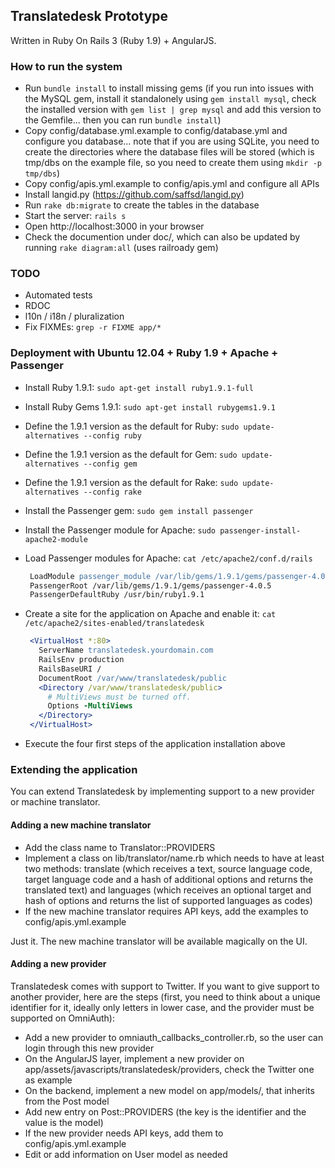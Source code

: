 ## Translatedesk Prototype

Written in Ruby On Rails 3 (Ruby 1.9) + AngularJS.

### How to run the system

* Run `bundle install` to install missing gems (if you run into issues with the MySQL gem, install it standalonely
  using `gem install mysql`, check the installed version with `gem list | grep mysql` and add this version to the 
  Gemfile... then you can run `bundle install`)
* Copy config/database.yml.example to config/database.yml and configure you database... note that if you
  are using SQLite, you need to create the directories where the database files will be stored (which is
  tmp/dbs on the example file, so you need to create them using `mkdir -p tmp/dbs`)
* Copy config/apis.yml.example to config/apis.yml and configure all APIs
* Install langid.py (https://github.com/saffsd/langid.py)
* Run `rake db:migrate` to create the tables in the database
* Start the server: `rails s`
* Open http://localhost:3000 in your browser
* Check the documention under doc/, which can also be updated by running `rake diagram:all` (uses railroady gem)

### TODO
* Automated tests
* RDOC
* l10n / i18n / pluralization
* Fix FIXMEs: `grep -r FIXME app/*`

### Deployment with Ubuntu 12.04 + Ruby 1.9 + Apache + Passenger

* Install Ruby 1.9.1: `sudo apt-get install ruby1.9.1-full`
* Install Ruby Gems 1.9.1: `sudo apt-get install rubygems1.9.1`
* Define the 1.9.1 version as the default for Ruby: `sudo update-alternatives --config ruby`
* Define the 1.9.1 version as the default for Gem: `sudo update-alternatives --config gem`
* Define the 1.9.1 version as the default for Rake: `sudo update-alternatives --config rake`
* Install the Passenger gem: `sudo gem install passenger`
* Install the Passenger module for Apache: `sudo passenger-install-apache2-module`
* Load Passenger modules for Apache: `cat /etc/apache2/conf.d/rails`

  ```apache
   LoadModule passenger_module /var/lib/gems/1.9.1/gems/passenger-4.0.5/libout/apache2/mod_passenger.so
   PassengerRoot /var/lib/gems/1.9.1/gems/passenger-4.0.5
   PassengerDefaultRuby /usr/bin/ruby1.9.1
  ```

* Create a site for the application on Apache and enable it: `cat /etc/apache2/sites-enabled/translatedesk`

  ```apache
   <VirtualHost *:80>
     ServerName translatedesk.yourdomain.com
     RailsEnv production
     RailsBaseURI /
     DocumentRoot /var/www/translatedesk/public
     <Directory /var/www/translatedesk/public>
       # MultiViews must be turned off.
       Options -MultiViews
     </Directory>
   </VirtualHost>
  ```

* Execute the four first steps of the application installation above

### Extending the application

You can extend Translatedesk by implementing support to a new provider or machine translator.

#### Adding a new machine translator

* Add the class name to Translator::PROVIDERS
* Implement a class on lib/translator/name.rb which needs to have at least two methods: translate (which receives a text, source language code, target language code and a hash of additional options and returns the translated text) and languages (which receives an optional target and hash of options and returns the list of supported languages as codes)
* If the new machine translator requires API keys, add the examples to config/apis.yml.example 

Just it. The new machine translator will be available magically on the UI.

#### Adding a new provider

Translatedesk comes with support to Twitter. If you want to give support to another provider, here are the steps (first, you need to think about a unique identifier for it, ideally only letters in lower case, and the provider must be supported on OmniAuth):

* Add a new provider to omniauth_callbacks_controller.rb, so the user can login through this new provider
* On the AngularJS layer, implement a new provider on app/assets/javascripts/translatedesk/providers, check the Twitter one as example
* On the backend, implement a new model on app/models/, that inherits from the Post model
* Add new entry on Post::PROVIDERS (the key is the identifier and the value is the model)
* If the new provider needs API keys, add them to config/apis.yml.example
* Edit or add information on User model as needed
